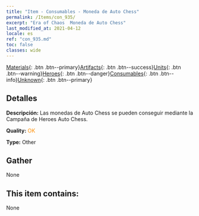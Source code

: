 ```yaml
---
title: "Item - Consumables - Moneda de Auto Chess"
permalink: /Items/con_935/
excerpt: "Era of Chaos  Moneda de Auto Chess"
last_modified_at: 2021-04-12
locale: es
ref: "con_935.md"
toc: false
classes: wide
---
```

 [Materials](/es/Items/){: .btn .btn--primary}[Artifacts](/es/Items/Artifacts/){: .btn .btn--success}[Units](/es/Items/Units/){: .btn .btn--warning}[Heroes](/es/Items/Heroes/){: .btn .btn--danger}[Consumables](/es/Items/Consumables/){: .btn .btn--info}[Unknown](/es/Items/Unknown/){: .btn .btn--primary}

## Detalles
 **Descripción:** Las monedas de Auto Chess se pueden conseguir mediante la Campaña de Heroes Auto Chess.

 **Quality:** <span style="color: #FF8C00">OK</span>

 **Type:** Other

## Gather

  None

## This item contains:

  None

